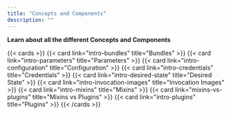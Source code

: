 ```yaml
---
title: "Concepts and Components"
description: ""
---
```


**Learn about all the different Concepts and Components**

{{< cards >}}
{{< card link="intro-bundles" title="Bundles" >}}
{{< card link="intro-parameters" title="Parameters" >}}
{{< card link="intro-configuration" title="Configuration" >}}
{{< card link="intro-credentials" title="Credentials" >}}
{{< card link="intro-desired-state" title="Desired State" >}}
{{< card link="intro-invocation-images" title="Invocation Images" >}}
{{< card link="intro-mixins" title="Mixins" >}}
{{< card link="mixins-vs-plugins" title="Mixins vs Plugins" >}}
{{< card link="intro-plugins" title="Plugins" >}}
{{< /cards >}}
